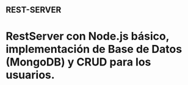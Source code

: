 ## REST-SERVER 

# RestServer con Node.js básico, implementación de Base de Datos (MongoDB) y CRUD para los usuarios. 
